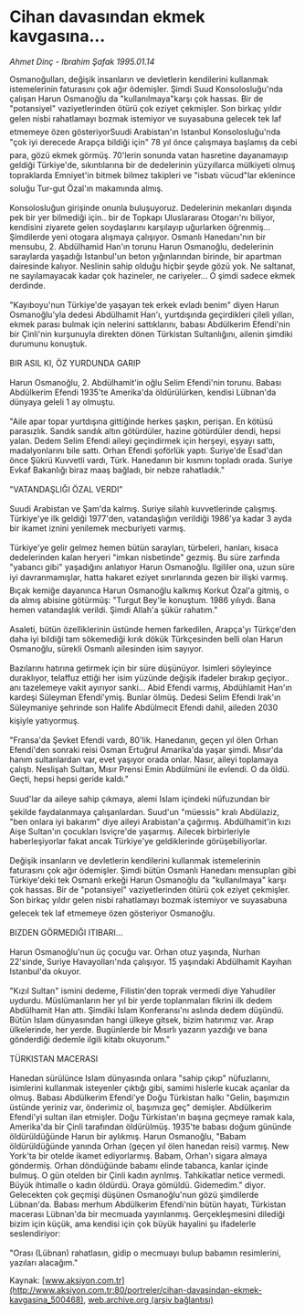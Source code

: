 # Cihan davasından ekmek kavgasına...

*Ahmet Dinç - Ibrahim Şafak 1995.01.14*

<div class="pNewsDetailMainContent" itemprop="articleBody">
 Osmanoğulları, değişik insanların ve devletlerin kendilerini kullanmak istemelerinin faturasını çok ağır ödemişler. Şimdi Suud Konsolosluğu'nda çalışan Harun Osmanoğlu da "kullanılmaya"karşı çok hassas. Bir de "potansiyel" vaziyetlerinden ötürü çok eziyet çekmişler. Son birkaç yıldır gelen nisbi rahatlamayı bozmak istemiyor ve suyasabuna gelecek tek laf etmemeye özen gösteriyorSuudi Arabistan'ın Istanbul Konsolosluğu'nda "çok iyi derecede Arapça bildiği için" 78 yıl önce çalışmaya başlamış da cebi para, gözü ekmek görmüş. 70'lerin sonunda vatan hasretine dayanamayıp geldiği Türkiye'de, sıkıntılarına bir de dedelerinin yüzyıllarca mülkiyeti olmuş topraklarda Emniyet'in bitmek bilmez takipleri ve "isbatı vücud"lar eklenince soluğu Tur-gut Özal'ın makamında almış.
 <br/>
 <br/>
 Konsolosluğun girişinde onunla buluşuyoruz. Dedelerinin mekanları dışında pek bir yer bilmediği için.. bir de Topkapı Uluslararası Otogarı'nı biliyor, kendisini ziyarete gelen soydaşlarını karşılayıp uğurlarken öğrenmiş... Şimdilerde yeni otogara alışmaya çalışıyor. Osmanlı Hanedanı'nın bir mensubu, 2. Abdülhamid Han'ın torunu Harun Osmanoğlu, dedelerinin saraylarda yaşadığı Istanbul'un beton yığınlarından birinde, bir apartman dairesinde kalıyor. Neslinin sahip olduğu hiçbir şeyde gözü yok. Ne saltanat, ne sayılamayacak kadar çok hazineler, ne cariyeler... O şimdi sadece ekmek derdinde.
 <br/>
 <br/>
 "Kayıboyu'nun Türkiye'de yaşayan tek erkek evladı benim" diyen Harun Osmanoğlu'yla dedesi Abdülhamit Han'ı, yurtdışında geçirdikleri çileli yılları, ekmek parası bulmak için nelerini sattıklarını, babası Abdülkerim Efendi'nin bir Çinli'nin kurşunuyla direkten dönen Türkistan Sultanlığını, ailenin şimdiki durumunu konuştuk.
 <br/>
 <br/>
 BIR ASIL KI, ÖZ YURDUNDA GARIP
 <br/>
 <br/>
 Harun Osmanoğlu, 2. Abdülhamit'in oğlu Selim Efendi'nin torunu. Babası Abdülkerim Efendi 1935'te Amerika'da öldürülürken, kendisi Lübnan'da dünyaya geleli 1 ay olmuştu.
 <br/>
 <br/>
 "Aile apar topar yurtdışına gittiğinde herkes şaşkın, perişan. En kötüsü parasızlık. Sandık sandık altın götürdüler, hazine götürdüler dendi, hepsi yalan. Dedem Selim Efendi aileyi geçindirmek için herşeyi, eşyayı sattı, madalyonlarını bile sattı. Orhan Efendi şoförlük yaptı. Suriye'de Esad'dan önce Şükrü Kuvvetli vardı, Türk. Hanedanın bir kısmını topladı orada. Suriye Evkaf Bakanlığı biraz maaş bağladı, bir nebze rahatladık."
 <br/>
 <br/>
 "VATANDAŞLIĞI ÖZAL VERDI"
 <br/>
 <br/>
 Suudi Arabistan ve Şam'da kalmış. Suriye silahlı kuvvetlerinde çalışmış.  Türkiye'ye ilk geldiği 1977'den, vatandaşlığın verildiği 1986'ya kadar 3 ayda bir ikamet iznini yenilemek mecburiyeti varmış.
 <br/>
 <br/>
 Türkiye'ye gelir gelmez hemen bütün sarayları, türbeleri, hanları, kısaca dedelerinden kalan heryeri "imkan nisbetinde" gezmiş. Bu süre zarfında "yabancı gibi" yaşadığını anlatıyor Harun Osmanoğlu. Ilgililer ona, uzun süre iyi davranmamışlar, hatta hakaret eziyet sınırlarında gezen bir ilişki varmış. Bıçak kemiğe dayanınca Harun Osmanoğlu kalkmış Korkut Özal'a gitmiş, o da almış abisine götürmüş: "Turgut Bey'le konuştum. 1986 yılıydı. Bana hemen vatandaşlık verildi. Şimdi Allah'a şükür rahatım."
 <br/>
 <br/>
 Asaleti, bütün özelliklerinin üstünde hemen farkedilen, Arapça'yı Türkçe'den daha iyi bildiği tam sökemediği kırık dökük Türkçesinden belli olan Harun Osmanoğlu, sürekli Osmanlı ailesinden isim sayıyor.
 <br/>
 <br/>
 Bazılarını hatırına getirmek için bir süre düşünüyor. Isimleri söyleyince duraklıyor, telaffuz ettiği her isim yüzünde değişik ifadeler bırakıp geçiyor.. anı tazelemeye vakit ayırıyor sanki... Abid Efendi varmış, Abdühlamit Han'ın kardeşi Süleyman Efendi'ymiş. Bunlar ölmüş. Dedesi Selim Efendi Irak'ın Süleymaniye şehrinde son Halife Abdülmecit Efendi dahil, aileden 2030 kişiyle yatıyormuş.
 <br/>
 <br/>
 "Fransa'da Şevket Efendi vardı, 80'lik. Hanedanın, geçen yıl ölen  Orhan Efendi'den sonraki reisi Osman Ertuğrul Amarika'da yaşar şimdi. Mısır'da hanım sultanlardan var, evet yaşıyor orada onlar.  Nasır, aileyi toplamaya çalıştı. Neslişah Sultan, Mısır Prensi Emin Abdülmüni ile evlendi. O da öldü. Geçti, hepsi hepsi geride kaldı."
 <br/>
 <br/>
 Suud'lar da aileye sahip çıkmaya, alemi Islam içindeki nüfuzundan bir şekilde faydalanmaya çalışanlardan.  Suud'un "müessis" kralı Abdülaziz, "ben onlara iyi bakarım" diye aileyi Arabistan'a çağırmış. Abdülhamit'in kızı Aişe Sultan'ın çocukları Isviçre'de yaşarmış. Ailecek birbirleriyle haberleşiyorlar fakat ancak Türkiye'ye geldiklerinde görüşebiliyorlar.
 <br/>
 <br/>
 Değişik insanların ve devletlerin kendilerini kullanmak istemelerinin faturasını çok ağır ödemişler. Şimdi bütün Osmanlı Hanedanı mensupları gibi Türkiye'deki tek Osmanlı erkeği Harun Osmanoğlu da "kullanılmaya" karşı çok hassas. Bir de "potansiyel" vaziyetlerinden ötürü çok eziyet çekmişler. Son birkaç yıldır gelen nisbi rahatlamayı bozmak istemiyor ve suyasabuna gelecek tek laf etmemeye özen gösteriyor Osmanoğlu.
 <br/>
 <br/>
 BIZDEN GÖRMEDIĞI ITIBARI...
 <br/>
 <br/>
 Harun Osmanoğlu'nun üç çocuğu var. Orhan  otuz yaşında, Nurhan 22'sinde, Suriye Havayolları'nda çalışıyor. 15 yaşındaki Abdülhamit Kayıhan Istanbul'da okuyor.
 <br/>
 <br/>
 "Kızıl Sultan" ismini dedeme, Filistin'den toprak vermedi diye Yahudiler uydurdu. Müslümanların her yıl bir yerde toplanmaları fikrini ilk dedem Abdülhamit Han attı. Şimdiki Islam Konferansı'nı aslında dedem düşündü. Bütün Islam dünyasından hangi ülkeye gitsek, bizim hatırımız var.  Arap ülkelerinde, her yerde. Bugünlerde bir Mısırlı yazarın yazdığı ve bana gönderdiği dedemle ilgili kitabı okuyorum."
 <br/>
 <br/>
 TÜRKISTAN MACERASI
 <br/>
 <br/>
 Hanedan sürülünce Islam dünyasında onlara "sahip çıkıp" nüfuzlarını, isimlerini kullanmak isteyenler çıktığı gibi, samimi hislerle kucak  açanlar da olmuş. Babası Abdülkerim Efendi'ye Doğu Türkistan halkı "Gelin, başımızın üstünde yeriniz var, önderimiz ol, başımıza geç" demişler. Abdülkerim Efendi'yi sultan ilan etmişler. Doğu Türkistan'ın başına geçmeye ramak kala, Amerika'da bir Çinli tarafından öldürülmüş. 1935'te babası doğum gününde öldürüldüğünde Harun bir aylıkmış. Harun Osmanoğlu, "Babam öldürüldüğünde yanında Orhan (geçen yıl ölen hanedan reisi) varmış. New York'ta bir otelde ikamet ediyorlarmış. Babam, Orhan'ı sigara almaya göndermiş. Orhan döndüğünde babamı elinde tabanca, kanlar içinde bulmuş. O gün otelden bir Çinli kadın ayrılmış. Tahkikatlar netice vermedi. Büyük ihtimalle o kadın öldürdü. Oraya gömüldü. Gidemedim." diyor. Gelecekten çok geçmişi düşünen Osmanoğlu'nun gözü  şimdilerde Lübnan'da. Babası merhum Abdülkerim Efendi'nin bütün hayatı, Türkistan macerası Lübnan'da bir mecmuada yayınlanmış. Gerçekleşmesini dilediği bizim için küçük, ama kendisi için çok büyük hayalini şu ifadelerle seslendiriyor:
 <br/>
 <br/>
 "Orası (Lübnan) rahatlasın, gidip o mecmuayı bulup babamın resimlerini, yazıları alacağım."
 <br/>
</div>


Kaynak: [www.aksiyon.com.tr](http://www.aksiyon.com.tr:80/portreler/cihan-davasindan-ekmek-kavgasina_500468), [web.archive.org (arşiv bağlantısı)](http://web.archive.org/web/20150531014923/http://www.aksiyon.com.tr:80/portreler/cihan-davasindan-ekmek-kavgasina_500468)
